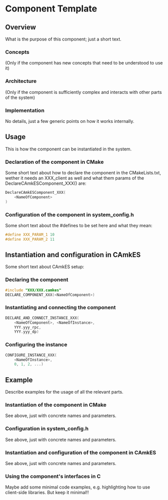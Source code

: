 # Component Template

## Overview

What is the purpose of this component; just a short text.

### Concepts

(Only if the component has new concepts that need to be understood to
use it)

### Architecture

(Only if the component is sufficiently complex and interacts with other parts of
the system)

### Implementation

No details, just a few generic points on how it works internally.

## Usage

This is how the component can be instantiated in the system.

### Declaration of the component in CMake

Some short text about how to declare the component in the CMakeLists.txt, wether
it needs an XXX_client as well and what them params of the
DeclareCAmkESComponent_XXX() are:

```C
DeclareCAmkESComponent_XXX(
    <NameOfComponent>
)
```

### Configuration of the component in system_config.h

Some short text about the #defines to be set here and what they mean:

```C
#define XXX_PARAM_1 10
#define XXX_PARAM_2 11
```

## Instantiation and configuration in CAmkES

Some short text about CAmkES setup:

### Declaring the component

```C
#include "XXX/XXX.camkes"
DECLARE_COMPONENT_XXX(<NameOfComponent>)
```

### Instantiating and connecting the component

```C
DECLARE_AND_CONNECT_INSTANCE_XXX(
    <NameOfComponent>, <NameOfInstance>,
    YYY.yyy_rpc,
    YYY.yyy_dp)
```

### Configuring the instance

```C
CONFIGURE_INSTANCE_XXX(
    <NameOfInstance>,
    0, 1, 2, ...)
```

## Example

Describe examples for the usage of all the relevant parts.

### Instantiation of the component in CMake

See above, just with concrete names and parameters.

### Configuration in system_config.h

See above, just with concrete names and parameters.

### Instantiation and configuration of the component  in CAmkES

See above, just with concrete names and parameters.

### Using the component's interfaces in C

Maybe add some minimal code examples, e.g. highlighting how to use client-side
libraries. But keep it minimal!!
